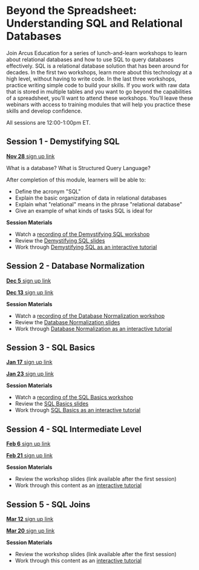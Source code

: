 # Beyond the Spreadsheet: Understanding SQL and Relational Databases

Join Arcus Education for a series of lunch-and-learn workshops to learn about relational databases and how to use SQL to query databases effectively.  SQL is a relational database solution that has been around for decades. In the first two workshops, learn more about this technology at a high level, without having to write code. In the last three workshops, practice writing simple code to build your skills. If you work with raw data that is stored in multiple tables and you want to go beyond the capabilities of a spreadsheet, you’ll want to attend these workshops. You’ll leave these webinars with access to training modules that will help you practice these skills and develop confidence. 

All sessions are 12:00-1:00pm ET.

## Session 1 - Demystifying SQL

[**Nov 28** sign up link](https://events.teams.microsoft.com/event/a283d737-c606-40c3-85f4-74790a28b9a0@a6112416-07b0-41a5-9bb1-d146b575c975)

What is a database? What is Structured Query Language? 

After completion of this module, learners will be able to:

- Define the acronym "SQL"
- Explain the basic organization of data in relational databases
- Explain what "relational" means in the phrase "relational database"
- Give an example of what kinds of tasks SQL is ideal for

**Session Materials** 

- Watch a [recording of the Demystifying SQL workshop](https://www.youtube.com/watch?v=PajXC0D-6qM)
- Review the [Demystifying SQL slides](https://liascript.github.io/course/?https://raw.githubusercontent.com/arcus/arcus_skill_series_sql/main/demystifying_sql/demystifying_sql.md#1)
- Work through [Demystifying SQL as an interactive tutorial](https://bit.ly/DART_demystifying_sql)

## Session 2 - Database Normalization 

[**Dec 5** sign up link](https://events.teams.microsoft.com/event/3a45c503-b0c0-4a3f-ba83-f8fd5e45bbd7@a6112416-07b0-41a5-9bb1-d146b575c975)

[**Dec 13** sign up link](https://events.teams.microsoft.com/event/96f78e2d-2855-4937-b3f1-394af8acf73b@a6112416-07b0-41a5-9bb1-d146b575c975)

**Session Materials**

- Watch a [recording of the Database Normalization workshop](https://youtu.be/ZakRuThdZJE)
- Review the [Database Normalization slides](https://liascript.github.io/course/?https://raw.githubusercontent.com/arcus/arcus_skill_series_sql/main/database_normalization/database_normalization.md#1)
- Work through [Database Normalization as an interactive tutorial](https://bit.ly/DART_database_normalization)

## Session 3 - SQL Basics

[**Jan 17** sign up link](https://events.teams.microsoft.com/event/9635606e-0765-4725-9413-a294cfad7f81@a6112416-07b0-41a5-9bb1-d146b575c975)

[**Jan 23** sign up link](https://events.teams.microsoft.com/event/65c10e68-f74b-4664-9de1-8520eb068bd2@a6112416-07b0-41a5-9bb1-d146b575c975)

**Session Materials**

- Watch a [recording of the SQL Basics workshop](https://www.youtube.com/watch?v=On54EiSYJmY)
- Review the [SQL Basics slides](https://liascript.github.io/course/?https://raw.githubusercontent.com/arcus/arcus_skill_series_sql/main/sql_basics/sql_basics.md) 
- Work through [SQL Basics as an interactive tutorial](https://bit.ly/DART_sql_basics)

## Session 4 - SQL Intermediate Level

[**Feb 6** sign up link](https://events.teams.microsoft.com/event/c3fc728e-9809-4910-9b31-8ca3859e2ad1@a6112416-07b0-41a5-9bb1-d146b575c975)

[**Feb 21** sign up link](https://events.teams.microsoft.com/event/dac5952f-1e4c-4226-8b48-9c2c1e77e254@a6112416-07b0-41a5-9bb1-d146b575c975)

**Session Materials**

- Review the workshop slides (link available after the first session)
- Work through this content as an [interactive tutorial](https://bit.ly/DART_sql_intermediate)

## Session 5 - SQL Joins

[**Mar 12** sign up link](https://events.teams.microsoft.com/event/3b0842a5-d7ba-4292-a5e5-7bb47c9e6f13@a6112416-07b0-41a5-9bb1-d146b575c975)

[**Mar 20** sign up link](https://events.teams.microsoft.com/event/5323d936-a3b7-4e70-81ed-ae428c93df09@a6112416-07b0-41a5-9bb1-d146b575c975)

**Session Materials**

- Review the workshop slides (link available after the first session)
- Work through this content as an [interactive tutorial](https://bit.ly/DART_sql_joins)
